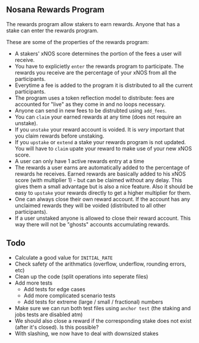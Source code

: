 ## Nosana Rewards Program

The rewards program allow stakers to earn rewards. Anyone that has a stake can
enter the rewards program.

These are some of the properties of the rewards program:

- A stakers' xNOS score determines the portion of the fees a user will receive.
- You have to explicietly `enter` the rewards program to participate. The rewards
  you receive are the percentage of your xNOS from all the participants.
- Everytime a fee is added to the program it is distributed to all the current
  participants.
- The program uses a token reflection model to distribute: fees are accounted
  for "live" as they come in and no loops necessary.
- Anyone can send in new fees to be distrubted using `add_fees`.
- You can `claim` your earned rewards at any time (does not require an
  unstake).
- If you `unstake` your reward account is voided. It is _very_ important that
  you claim rewards before unstaking.
- If you `upstake` or `extend` a stake your rewards program is not updated. You
  will have to `claim` upate your reward to make use of your new xNOS score.
- A user can only have 1 active rewards entry at a time
- The rewards a user earns are automatically added to the percentage of rewards
  he receives. Earned rewards are basically added to his xNOS score (with
  multiplier 1) - but can be claimed without any delay. This gives them a small
  advantage but is also a nice feature. Also it should be easy to `upstake` your
  rewards directly to get a higher multiplier for them.
- One can always close their own reward account. If the account has any
  unclaimed rewards they will be voided (distributed to all other participants).
- If a user unstaked anyone is allowed to close their reward account. This way
  there will not be "ghosts" accounts accumulating rewards.

## Todo

- Calculate a good value for `INITIAL_RATE`
- Check safety of the arithmatics (overflow, underflow, rounding errors, etc)
- Clean up the code (split operations into seperate files)
- Add more tests
  - Add tests for edge cases
  - Add more complicated scenario tests
  - Add tests for extreme (large / small / fractional) numbers
- Make sure we can run both test files using `anchor test` (the staking and jobs
  tests are disabled atm)
- We should also close a reward if the corresponding stake does not exist (after
  it's closed). Is this possible?
- With slashing, we now have to deal with downsized stakes
